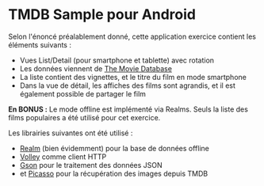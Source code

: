 TMDB Sample pour Android
========================

Selon l'énoncé préalablement donné, cette application exercice contient les éléments suivants :
* Vues List/Detail (pour smartphone et tablette) avec rotation
* Les données viennent de [The Movie Database](https://www.themoviedb.org/documentation/api)
* La liste contient des vignettes, et le titre du film en mode smartphone
* Dans la vue de détail, les affiches des films sont agrandis, et il est également possible de partager le film

**En BONUS :**
Le mode offline est implémenté via Realms.
Seuls la liste des films populaires a été utilisé pour cet exercice.

Les librairies suivantes ont été utilisé :
* [Realm](https://realm.io/docs/java/latest/) (bien évidemment) pour la base de données offline
* [Volley](https://developer.android.com/training/volley/index.html) comme client HTTP
* [Gson](https://github.com/google/gson) pour le traitement des données JSON
* et [Picasso](https://square.github.io/picasso/) pour la récupération des images depuis TMDB
